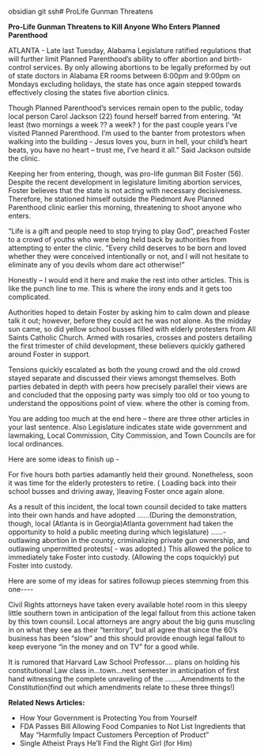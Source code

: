 obsidian git ssh# ProLife Gunman Threatens

**Pro-Life Gunman Threatens to Kill Anyone Who Enters Planned Parenthood**

ATLANTA - Late last Tuesday, Alabama Legislature ratified regulations that will further limit Planned Parenthood’s ability to offer abortion and birth-control services. By only allowing abortions to be legally preformed by out of state doctors in Alabama ER rooms between 6:00pm and 9:00pm on Mondays excluding holidays, the state has once again stepped towards effectively closing the states five abortion clinics.

Though Planned Parenthood’s services remain open to the public, today local person Carol Jackson (22) found herself barred from entering. “At least (two mornings a week ?? a week? ) for the past couple years I’ve visited Planned Parenthood. I’m used to the banter from protestors when walking into the building - Jesus loves you, burn in hell, your child’s heart beats, you have no heart – trust me, I’ve heard it all.” Said Jackson outside the clinic.

Keeping her from entering, though, was pro-life gunman Bill Foster (56). Despite the recent development in legislature limiting abortion services, Foster believes that the state is not acting with necessary decisiveness. Therefore, he stationed himself outside the Piedmont Ave Planned Parenthood clinic earlier this morning, threatening to shoot anyone who enters.

“Life is a gift and people need to stop trying to play God”, preached Foster to a crowd of youths who were being held back by authorities from attempting to enter the clinic. “Every child deserves to be born and loved whether they were conceived intentionally or not, and I will not hesitate to eliminate any of you devils whom dare act otherwise!”

Honestly – I would end it here and make the rest into other articles. This is like the punch line to me. This is where the irony ends and it gets too complicated.

Authorities hoped to detain Foster by asking him to calm down and please talk it out; however, before they could act he was not alone. As the midday sun came, so did yellow school busses filled with elderly protesters from All Saints Catholic Church. Armed with rosaries, crosses and posters detailing the first trimester of child development, these believers quickly gathered around Foster in support.

Tensions quickly escalated as both the young crowd and the old crowd stayed separate and discussed their views amongst themselves. Both parties debated in depth with peers how precisely parallel their views are and concluded that the opposing party was simply too old or too young to understand the oppositions point of view. where the other is coming from.

You are adding too much at the end here – there are three other articles in your last sentence. Also Legislature indicates state wide government and lawmaking, Local Commission, City Commission, and Town Councils are for local ordinances.

Here are some ideas to finish up -

For five hours both parties adamantly held their ground. Nonetheless, soon it was time for the elderly protesters to retire. ( Loading back into their school busses and driving away, )leaving Foster once again alone.

As a result of this incident, the local town counsil decided to take matters into their own hands and have adopted ……(During the demonstration, though, local (Atlanta is in Georgia)Atlanta government had taken the opportunity to hold a public meeting during which legislature) ……- outlawing abortion in the county, criminalizing private gun ownership, and outlawing unpermitted protests( - was adopted.) This allowed the police to immediately take Foster into custody. (Allowing the cops toquickly) put Foster into custody.

Here are some of my ideas for satires followup pieces stemming from this one----

Civil Rights attorneys have taken every available hotel room in this sleepy little southern town in anticipation of the legal fallout from this actione taken by this town counsil. Local attorneys are angry about the big guns muscling in on what they see as their “territory”, but all agree that since the 60’s business has been “slow” and this should provide enough legal fallout to keep everyone “in the money and on TV” for a good while.

It is rumored that Harvard Law School Professor…. plans on holding his constitutional Law class in…town…next semester in anticipation of first hand witnessing the complete unraveling of the ……..Amendments to the Constitution(find out which amendments relate to these three things!)

**Related News Articles:**

- How Your Government is Protecting You from Yourself
- FDA Passes Bill Allowing Food Companies to Not List Ingredients that May “Harmfully Impact Customers Perception of Product”
- Single Atheist Prays He’ll Find the Right Girl (for Him)